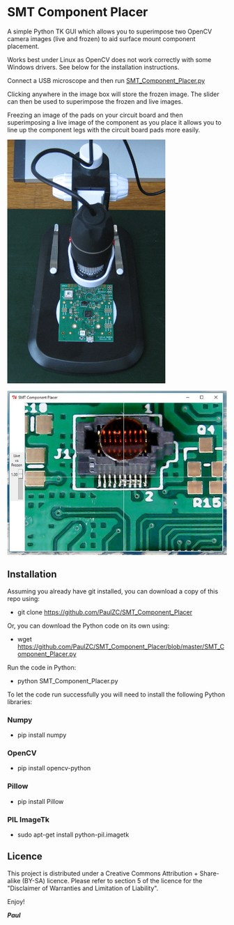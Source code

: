# SMT Component Placer

A simple Python TK GUI which allows you to superimpose two OpenCV camera images (live and frozen) to aid surface mount component placement.

Works best under Linux as OpenCV does not work correctly with some Windows drivers. See below for the installation instructions.

Connect a USB microscope and then run [SMT_Component_Placer.py](https://github.com/PaulZC/SMT_Component_Placer/blob/master/SMT_Component_Placer.py)

Clicking anywhere in the image box will store the frozen image. The slider can then be used to superimpose the frozen and live images.

Freezing an image of the pads on your circuit board and then superimposing a live image of the component as you place it
allows you to line up the component legs with the circuit board pads more easily.

![USB_Microscope.JPG](https://github.com/PaulZC/SMT_Component_Placer/blob/master/img/USB_Microscope.JPG)

![GUI_1.JPG](https://github.com/PaulZC/SMT_Component_Placer/blob/master/img/GUI_1.JPG)

## Installation

Assuming you already have git installed, you can download a copy of this repo using:

- git clone https://github.com/PaulZC/SMT_Component_Placer

Or, you can download the Python code on its own using:

- wget https://github.com/PaulZC/SMT_Component_Placer/blob/master/SMT_Component_Placer.py

Run the code in Python:

- python SMT_Component_Placer.py

To let the code run successfully you will need to install the following Python libraries:

### Numpy

- pip install numpy

### OpenCV

- pip install opencv-python

### Pillow

- pip install Pillow

### PIL ImageTk

- sudo apt-get install python-pil.imagetk

## Licence

This project is distributed under a Creative Commons Attribution + Share-alike (BY-SA) licence.
Please refer to section 5 of the licence for the "Disclaimer of Warranties and Limitation of Liability".

Enjoy!

**_Paul_**